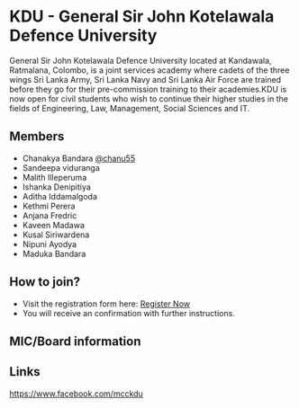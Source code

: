 # KDU - General Sir John Kotelawala Defence University

General Sir John Kotelawala Defence University located at Kandawala, Ratmalana, Colombo, is a joint services academy where cadets of the three wings Sri Lanka Army, Sri Lanka Navy and Sri Lanka Air Force are trained before they go for their pre-commission training to their academies.KDU is now open for civil students who wish to continue their higher studies in the fields of Engineering, Law, Management, Social Sciences and IT.


## Members

* Chanakya Bandara [@chanu55](https://twitter.com/chanu55)  
* Sandeepa viduranga
* Malith Illeperuma
* Ishanka Denipitiya
* Aditha Iddamalgoda
* Kethmi Perera
* Anjana Fredric
* Kaveen Madawa
* Kusal Siriwardena
* Nipuni Ayodya
* Maduka Bandara


## How to join?

- Visit the registration form here: [Register Now](https://forms.gle/mhCwAf78ad3DNZzj7)
- You will receive an confirmation with further instructions.

## MIC/Board information


## Links

https://www.facebook.com/mcckdu
